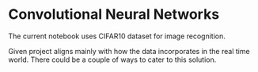 # Convolutional Neural Networks
The current notebook uses CIFAR10 dataset for image recognition.


Given project aligns mainly with how the data incorporates in the real time world. There could be a couple of ways to cater to this solution.
